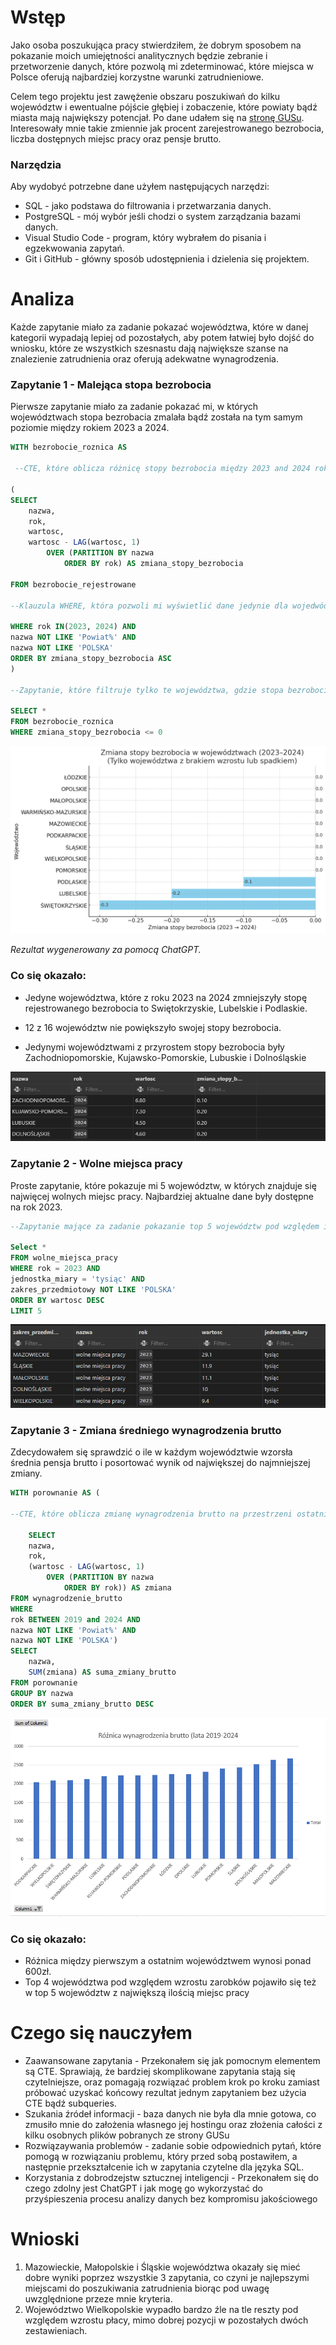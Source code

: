 # Wstęp

Jako osoba poszukująca pracy stwierdziłem, że dobrym sposobem na pokazanie moich umiejętności analitycznych będzie zebranie i przetworzenie danych, które pozwolą mi zdeterminować, które miejsca w Polsce oferują najbardziej korzystne warunki zatrudnieniowe.

Celem tego projektu jest zawężenie obszaru poszukiwań do kilku województw i ewentualne pójście głębiej i zobaczenie, które powiaty bądź miasta mają największy potencjał. Po dane udałem się na [stronę GUSu](https://stat.gov.pl). Interesowały mnie takie zmiennie jak procent zarejestrowanego bezrobocia, liczba dostępnych miejsc pracy oraz pensje brutto.

### Narzędzia

Aby wydobyć potrzebne dane użyłem następujących narzędzi:

- SQL - jako podstawa do filtrowania i przetwarzania danych.
- PostgreSQL - mój wybór jeśli chodzi o system zarządzania bazami danych.
- Visual Studio Code - program, który wybrałem do pisania i egzekwowania zapytań.
- Git i GitHub - główny sposób udostępnienia i dzielenia się projektem.

# Analiza

Każde zapytanie miało za zadanie pokazać województwa, które w danej kategorii wypadają lepiej od pozostałych, aby potem łatwiej było dojść do wniosku, które ze wszystkich szesnastu dają największe szanse na znalezienie zatrudnienia oraz oferują adekwatne wynagrodzenia. 

### Zapytanie 1 - Malejąca stopa bezrobocia

Pierwsze zapytanie miało za zadanie pokazać mi, w których województwach stopa bezrobacia zmalała bądź została na tym samym poziomie między rokiem 2023 a 2024.

```sql
WITH bezrobocie_roznica AS 

 --CTE, które oblicza różnicę stopy bezrobocia między 2023 and 2024 rokiem

(
SELECT 
    nazwa,
    rok,
    wartosc,
    wartosc - LAG(wartosc, 1) 
        OVER (PARTITION BY nazwa
            ORDER BY rok) AS zmiana_stopy_bezrobocia

FROM bezrobocie_rejestrowane

--Klauzula WHERE, która pozwoli mi wyświetlić dane jedynie dla wojedwództw

WHERE rok IN(2023, 2024) AND
nazwa NOT LIKE 'Powiat%' AND 
nazwa NOT LIKE 'POLSKA'
ORDER BY zmiana_stopy_bezrobocia ASC
)

--Zapytanie, które filtruje tylko te województwa, gdzie stopa bezrobocia nie wzrosła w ostatnim roku

SELECT *
FROM bezrobocie_roznica
WHERE zmiana_stopy_bezrobocia <= 0
```

![Różnica stopy bezrobocia](Assets/Query1.png)

*Rezultat wygenerowany za pomocą ChatGPT.*

### Co się okazało:

- Jedyne województwa, które z roku 2023 na 2024 zmniejszyły stopę rejestrowanego bezrobocia to Swiętokrzyskie, Lubelskie i Podlaskie.

- 12 z 16 województw nie powiększyło swojej stopy bezrobocia.

- Jedynymi województwami z przyrostem stopy bezrobocia były Zachodniopomorskie, Kujawsko-Pomorskie, Lubuskie i Dolnośląskie

![Województwa z dodatnim bezrobociem](Assets/Query1_1.png)

### Zapytanie 2 - Wolne miejsca pracy

Proste zapytanie, które pokazuje mi 5 województw, w których znajduje się najwięcej wolnych miejsc pracy. Najbardziej aktualne dane były dostępne na rok 2023. 

```sql
--Zapytanie mające za zadanie pokazanie top 5 województw pod względem ilości dostępnych miejsc pracy

Select *
FROM wolne_miejsca_pracy
WHERE rok = 2023 AND
jednostka_miary = 'tysiąc' AND
zakres_przedmiotowy NOT LIKE 'POLSKA'
ORDER BY wartosc DESC
LIMIT 5
```

![Top 5 województw z wolnymi miejscami pracy](Assets/Query2.png)

### Zapytanie 3 - Zmiana średniego wynagrodzenia brutto

Zdecydowałem się sprawdzić o ile w każdym województwie wzorsła średnia pensja brutto i posortować wynik od największej do najmniejszej zmiany.

```sql
WITH porownanie AS (

--CTE, które oblicza zmianę wynagrodzenia brutto na przestrzeni ostatnich 5 lat

    SELECT
    nazwa,
    rok,
    (wartosc - LAG(wartosc, 1) 
        OVER (PARTITION BY nazwa
            ORDER BY rok)) AS zmiana
FROM wynagrodzenie_brutto
WHERE
rok BETWEEN 2019 and 2024 AND
nazwa NOT LIKE 'Powiat%' AND 
nazwa NOT LIKE 'POLSKA')
SELECT
    nazwa,
    SUM(zmiana) AS suma_zmiany_brutto
FROM porownanie
GROUP BY nazwa
ORDER BY suma_zmiany_brutto DESC
```

![Największy wzrost płacy brutto](Assets/Query3.png)

### Co się okazało:
- Różnica między pierwszym a ostatnim województwem wynosi ponad 600zł.
- Top 4 województwa pod względem wzrostu zarobków pojawiło się też w top 5 województw z największą ilością miejsc pracy

# Czego się nauczyłem
- Zaawansowane zapytania - Przekonałem się jak pomocnym elementem są CTE. Sprawiają, że bardziej skomplikowane zapytania stają się czytelniejsze, oraz pomagają rozwiązać problem krok po kroku zamiast próbować uzyskać końcowy rezultat jednym zapytaniem bez użycia CTE bądź subqueries.
- Szukania źródeł informacji - baza danych nie była dla mnie gotowa, co zmusiło mnie do założenia własnego jej hostingu oraz złożenia całości z kilku osobnych plików pobranych ze strony GUSu
- Rozwiązaywania problemów - zadanie sobie odpowiednich pytań, które pomogą w rozwiązaniu problemu, który przed sobą postawiłem, a następnie przekształcenie ich w zapytania czytelne dla języka SQL.
- Korzystania z dobrodzejstw sztucznej inteligencji - Przekonałem się do czego zdolny jest ChatGPT i jak mogę go wykorzystać do przyśpieszenia procesu analizy danych bez kompromisu jakościowego 

# Wnioski

1. Mazowieckie, Małopolskie i Śląskie województwa okazały się mieć dobre wyniki poprzez wszystkie 3 zapytania, co czyni je najlepszymi miejscami do poszukiwania zatrudnienia biorąc pod uwagę uwzględnione przeze mnie kryteria.
2. Województwo Wielkopolskie wypadło bardzo źle na tle reszty pod względem wzrostu płacy, mimo dobrej pozycji w pozostałych dwóch zestawieniach.